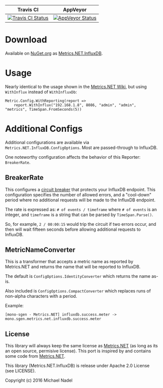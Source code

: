 | Travis CI | AppVeyor |
|----------|----------|
|[![Travis CI Status](https://travis-ci.org/mnadel/metrics.net.influxdb.svg?branch=master)](https://travis-ci.org/mnadel/metrics.net.influxdb)|[![AppVeyor Status](https://ci.appveyor.com/api/projects/status/gkd1n41vkigtm4q4?svg=true)](https://ci.appveyor.com/project/mnadel/metrics-net-influxdb)|

# Download

Available on [NuGet.org](https://www.nuget.org/packages/Metrics.NET.InfluxDB/) as [Metrics.NET.InfluxDB](https://www.nuget.org/packages/Metrics.NET.InfluxDB/).

# Usage

Nearly identical to the usage shown in the [Metrics.NET Wiki](https://github.com/etishor/Metrics.NET/wiki/InfluxDb), but using `WithInflux` instead of `WithInfluxDb`:

    Metric.Config.WithReporting(report => 
        report.WithInflux("192.168.1.8", 8086, "admin", "admin", "metrics", TimeSpan.FromSeconds(5))

# Additional Configs

Additional configurations are available via `Metrics.NET.InfluxDB.ConfigOptions`. Most are passed-through to InfluxDB. 

One noteworthy configuration affects the behavior of this Reporter: `BreakerRate`.

## BreakerRate

This configures a [circuit breaker](https://github.com/michael-wolfenden/Polly) that protects your InfluxDB endpoint. This configuration specifies the number of allowed errors, and a "cool-down" period where no additional requests will be made to the InfluxDB endpoint.

The rate is expressed as: `# of events / timeframe` where `# of events` is an integer, and `timeframe` is a string that can be parsed by `TimeSpan.Parse()`.

So, for example, `2 / 00:00:15` would trip the circuit if two errors occur, and then will wait fifteen seconds before allowing additional requests to InfluxDB.

## MetricNameConverter

This is a transformer that accepts a metric name as reported by Metrics.NET and returns the name that will be reported to InfluxDB.

The default is `ConfigOptions.IdentityConverter` which returns the name as-is.

Also included is `ConfigOptions.CompactConverter` which replaces runs of non-alpha characters with a period.

Example:

    [mono-sgen - Metrics.NET] influxdb.success.meter -> mono.sgen.metrics.net.influxdb.success.meter

## License

This library will always keep the same license as [Metrics.NET](https://github.com/Recognos/Metrics.NET) (as long as its an open source, permisive license). This port is inspired by and contains some code from [Metrics.NET](https://github.com/Recognos/Metrics.NET).

This library (Metrics.NET.InfluxDB) is release under Apache 2.0 License (see LICENSE).

Copyright (c) 2016 Michael Nadel